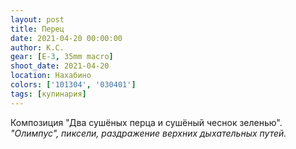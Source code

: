 ```yaml
---
layout: post
title: Перец
date: 2021-04-20 00:00:00
author: К.С.
gear: [E-3, 35mm macro]
shoot_date: 2021-04-20
location: Нахабино
colors: ['101304', '030401']
tags: [кулинария]
---
```

Композиция "Два сушёных перца и сушёный чеснок зеленью". _"Олимпус", пиксели, раздражение верхних дыхательных путей._
